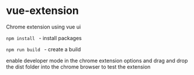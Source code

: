 # vue-extension
Chrome extension using vue ui

`npm install ` - install packages

`npm run build ` - create a build

enable developer mode in the chrome extension options and drag and drop the dist folder into the chrome browser to test the extension
